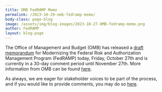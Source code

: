 ```yaml
---
title: OMB FedRAMP Memo
permalink: /2023-10-29-omb-fedramp-memo/
body-class: page-blog
image: /assets/img/blog-images/2023-10-27-OMB-fedramp-memo.png
author: FedRAMP
layout: blog-page
---
```

The Office of Management and Budget (OMB) has released a <a href="https://www.cio.gov/assets/files/resources/FedRAMP-updated-draft-guidance-2023.pdf" target="_blank" rel="noopener noreferrer">draft memorandum</a> for Modernizing the Federal Risk and Authorization Management Program (FedRAMP) today, Friday, October 27th and is currently in a 30-day comment period until November 27th. More information from OMB can be found <a href="https://www.whitehouse.gov/omb/briefing-room/2023/10/27/office-of-management-and-budget-releases-draft-memorandum-for-modernizing-the-federal-risk-and-authorization-management-program-fedramp/" target="_blank" rel="noopener noreferrer">here</a>.

As always, we are eager for stakeholder voices to be part of the process, and if you would like to provide comments, you may do so <a href="https://www.federalregister.gov/documents/2023/10/27/2023-23839/request-for-comments-on-updated-guidance-for-modernizing-the-federal-risk-authorization-management" target="_blank" rel="noopener noreferrer">here</a>.
